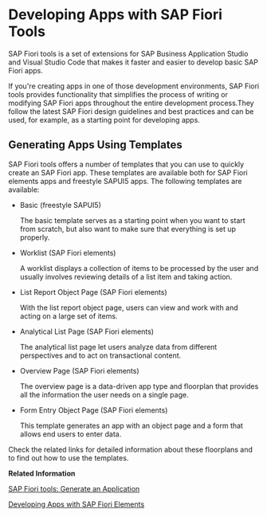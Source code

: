 <!-- loioa460a7348a6c431a8bd967ab9fb8d918 -->

# Developing Apps with SAP Fiori Tools

SAP Fiori tools is a set of extensions for SAP Business Application Studio and Visual Studio Code that makes it faster and easier to develop basic SAP Fiori apps.



If you're creating apps in one of those development environments, SAP Fiori tools provides functionality that simplifies the process of writing or modifying SAP Fiori apps throughout the entire development process.They follow the latest SAP Fiori design guidelines and best practices and can be used, for example, as a starting point for developing apps.



<a name="loioa460a7348a6c431a8bd967ab9fb8d918__section_f54_d2x_xrb"/>

## Generating Apps Using Templates

SAP Fiori tools offers a number of templates that you can use to quickly create an SAP Fiori app. These templates are available both for SAP Fiori elements apps and freestyle SAPUI5 apps. The following templates are available:

-   Basic \(freestyle SAPUI5\)

    The basic template serves as a starting point when you want to start from scratch, but also want to make sure that everything is set up properly.

-   Worklist \(SAP Fiori elements\)

    A worklist displays a collection of items to be processed by the user and usually involves reviewing details of a list item and taking action.

-   List Report Object Page \(SAP Fiori elements\)

    With the list report object page, users can view and work with and acting on a large set of items.

-   Analytical List Page \(SAP Fiori elements\)

    The analytical list page let users analyze data from different perspectives and to act on transactional content.

-   Overview Page \(SAP Fiori elements\)

    The overview page is a data-driven app type and floorplan that provides all the information the user needs on a single page.

-   Form Entry Object Page \(SAP Fiori elements\)

    This template generates an app with an object page and a form that allows end users to enter data.


Check the related links for detailed information about these floorplans and to find out how to use the templates.

**Related Information**  


[SAP Fiori tools: Generate an Application](https://help.sap.com/viewer/17d50220bcd848aa854c9c182d65b699/Latest/en-US/db44d45051794d778f1dd50def0fa267.html)

[Developing Apps with SAP Fiori Elements](../06_SAP_Fiori_Elements/developing-apps-with-sap-fiori-elements-03265b0.md "Develop apps using SAP Fiori elements and benefit from a template- and metadata-driven approach.")

